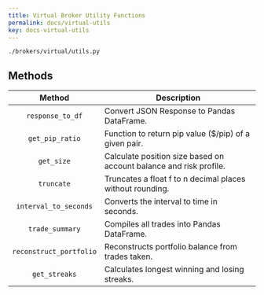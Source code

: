```yaml
---
title: Virtual Broker Utility Functions
permalink: docs/virtual-utils
key: docs-virtual-utils
---
```

`./brokers/virtual/utils.py`


## Methods

| Method | Description |
|:------:|-------------|
|`response_to_df`|Convert JSON Response to Pandas DataFrame.|
|`get_pip_ratio`|Function to return pip value ($/pip) of a given pair.|
|`get_size`|Calculate position size based on account balance and risk profile.|
|`truncate`|Truncates a float f to n decimal places without rounding.|
|`interval_to_seconds`|Converts the interval to time in seconds.|
|`trade_summary`|Compiles all trades into Pandas DataFrame.|
|`reconstruct_portfolio`|Reconstructs portfolio balance from trades taken.|
|`get_streaks`|Calculates longest winning and losing streaks.|
